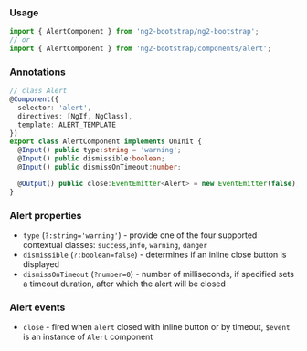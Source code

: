 ### Usage
```typescript
import { AlertComponent } from 'ng2-bootstrap/ng2-bootstrap';
// or
import { AlertComponent } from 'ng2-bootstrap/components/alert';
```

### Annotations
```typescript
// class Alert
@Component({
  selector: 'alert',
  directives: [NgIf, NgClass],
  template: ALERT_TEMPLATE
})
export class AlertComponent implements OnInit {
  @Input() public type:string = 'warning';
  @Input() public dismissible:boolean;
  @Input() public dismissOnTimeout:number;

  @Output() public close:EventEmitter<Alert> = new EventEmitter(false);
}
```

### Alert properties
- `type` (`?:string='warning'`) - provide one of the four supported contextual classes:
`success`,`info`, `warning`, `danger`
- `dismissible` (`?:boolean=false`) - determines if an inline close button is displayed
- `dismissOnTimeout` (`?number=0`) - number of milliseconds, if specified sets a timeout duration, after which the alert will be closed

### Alert events
- `close` - fired when `alert` closed with inline button or by timeout, `$event` is an instance of `Alert` component
